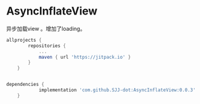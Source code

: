 # AsyncInflateView
异步加载view 。增加了loading。
```groovy
allprojects {
		repositories {
			...
			maven { url 'https://jitpack.io' }
		}
	}
```

```groovy

dependencies {
	        implementation 'com.github.SJJ-dot:AsyncInflateView:0.0.3'
	}

```
